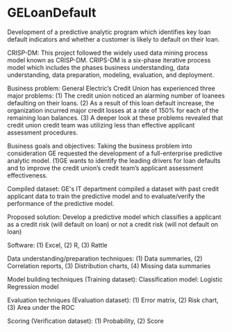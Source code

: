 # GELoanDefault
Development of a predictive analytic program which identifies key loan default indicators and whether a customer is likely to default on their loan.

CRISP-DM:
This project followed the widely used data mining process model known as CRISP-DM. CRIPS-DM is a six-phase iterative process model which includes the phases business understanding, data understanding, data preparation, modeling, evaluation, and deployment.

Business problem:
General Electric’s Credit Union has experienced three major problems:
(1) The credit union noticed an alarming number of loanees defaulting on their loans. (2) As a result of this loan default increase, the organization incurred major credit losses at a rate of 150% for each of the remaining loan balances. (3) A deeper look at these problems revealed that credit union credit team was utilizing less than effective applicant assessment procedures.

Business goals and objectives:
Taking the business problem into consideration GE requested the development of a full-enterprise predictive analytic model.
(1)GE wants to identify the leading drivers for loan defaults and to improve the credit union’s credit team’s applicant assessment effectiveness.

Compiled dataset:
GE's IT department compiled a dataset with past credit applicant data to train the predictive model and to evaluate/verify the performance of the predictive model.

Proposed solution:
Develop a predictive model which classifies a applicant as a credit risk (will default on loan) or not a credit risk (will not default on loan)

Software:
(1) Excel, (2) R, (3) Rattle

Data understanding/preparation techniques:
(1) Data summaries, (2) Correlation reports, (3) Distribution charts, (4) Missing data summaries

Model building techniques (Training dataset):
Classification model: Logistic Regression model

Evaluation techniques (Evaluation dataset):
(1) Error matrix, (2) Risk chart, (3) Area under the ROC

Scoring (Verification dataset): 
(1) Probability, (2) Score


